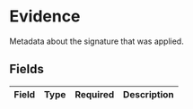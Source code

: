 # Evidence

Metadata about the signature that was applied.


## Fields

| Field       | Type        | Required    | Description |
| ----------- | ----------- | ----------- | ----------- |